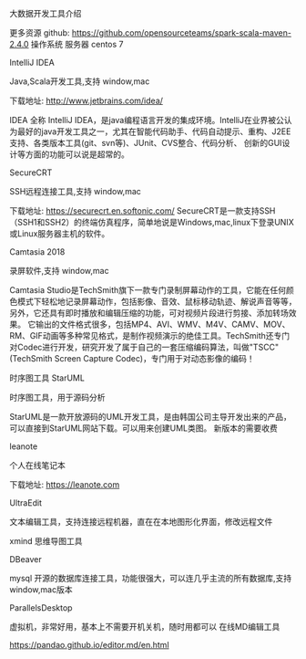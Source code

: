 大数据开发工具介绍

更多资源
github: https://github.com/opensourceteams/spark-scala-maven-2.4.0
操作系统
服务器 centos 7

IntelliJ IDEA

Java,Scala开发工具,支持 window,mac

下载地址: http://www.jetbrains.com/idea/

IDEA 全称 IntelliJ IDEA，是java编程语言开发的集成环境。IntelliJ在业界被公认为最好的java开发工具之一，尤其在智能代码助手、代码自动提示、重构、J2EE支持、各类版本工具(git、svn等)、JUnit、CVS整合、代码分析、 创新的GUI设计等方面的功能可以说是超常的。

SecureCRT

SSH远程连接工具,支持 window,mac

下载地址: https://securecrt.en.softonic.com/
SecureCRT是一款支持SSH（SSH1和SSH2）的终端仿真程序，简单地说是Windows,mac,linux下登录UNIX或Linux服务器主机的软件。

Camtasia 2018

录屏软件,支持 window,mac

Camtasia Studio是TechSmith旗下一款专门录制屏幕动作的工具，它能在任何颜色模式下轻松地记录屏幕动作，包括影像、音效、鼠标移动轨迹、解说声音等等，另外，它还具有即时播放和编辑压缩的功能，可对视频片段进行剪接、添加转场效果。
它输出的文件格式很多，包括MP4、AVI、WMV、M4V、CAMV、MOV、RM、GIF动画等多种常见格式，是制作视频演示的绝佳工具。TechSmith还专门对Codec进行开发，研究开发了属于自己的一套压缩编码算法，叫做"TSCC" (TechSmith Screen Capture Codec)，专门用于对动态影像的编码！

时序图工具 StarUML

时序图工具，用于源码分析

StarUML是一款开放源码的UML开发工具，是由韩国公司主导开发出来的产品，可以直接到StarUML网站下载。可以用来创建UML类图。
新版本的需要收费

leanote

个人在线笔记本

下载地址: https://leanote.com

UltraEdit

文本编辑工具，支持连接远程机器，直在在本地图形化界面，修改远程文件

xmind
思维导图工具

DBeaver

mysql 开源的数据库连接工具，功能很强大，可以连几乎主流的所有数据库,支持window,mac版本

ParallelsDesktop

虚拟机，非常好用，基本上不需要开机关机，随时用都可以
在线MD编辑工具

https://pandao.github.io/editor.md/en.html